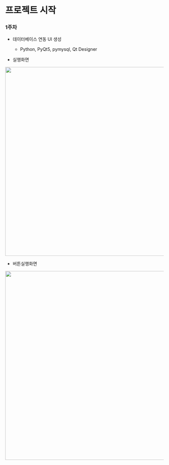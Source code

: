 # 프로젝트 시작

### 1주차
- 데이터베이스 연동 UI 생성
  - Python, PyQt5, pymysql, Qt Designer
  
- 실행화면
<img src = "https://user-images.githubusercontent.com/123913974/225839239-bcf34b6a-8123-4a93-a74f-02c0cc32a3b2.png" width = "600"/>

- 버튼실행화면
<img src = "https://user-images.githubusercontent.com/123913974/225839257-2932e359-fc69-443a-b7ff-c1d9a0d02014.png" width = "600"/>
